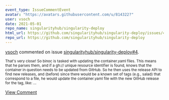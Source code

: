```yaml
---
event_type: IssueCommentEvent
avatar: "https://avatars.githubusercontent.com/u/814322?"
user: vsoch
date: 2021-05-01
repo_name: singularityhub/singularity-deploy
html_url: https://github.com/singularityhub/singularity-deploy/issues/4
repo_url: https://github.com/singularityhub/singularity-deploy
---
```


<a href='https://github.com/vsoch' target='_blank'>vsoch</a> commented on issue <a href='https://github.com/singularityhub/singularity-deploy/issues/4' target='_blank'>singularityhub/singularity-deploy#4</a>.

<small>That's very close! So binoc is tasked with updating the container.yaml files. This means that he parses them, and if a gh:// unique resource identifier is found, knows that the container in question needs to be updated from GitHub. So he then uses the release API to find new releases, and (before) since there would be a known set of tags (e.g., salad) that correspond to a file, he would update the container.yaml file with the new GitHub release for the tag, like:...</small>

<a href='https://github.com/singularityhub/singularity-deploy/issues/4' target='_blank'>View Comment</a>